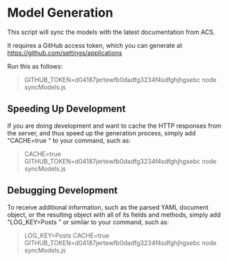 # Model Generation
This script will sync the models with the latest documentation from ACS.

It requires a GitHub access token, which you can generate at https://github.com/settings/applications

Run this as follows:

> GITHUB_TOKEN=d04187jertewfb0dadfg3234f4sdfghjhgsebc node syncModels.js

## Speeding Up Development

If you are doing development and want to cache the HTTP responses from the server, and thus speed up the generation
process, simply add "CACHE=true " to your command, such as:

> CACHE=true GITHUB_TOKEN=d04187jertewfb0dadfg3234f4sdfghjhgsebc node syncModels.js

## Debugging Development

To receive additional information, such as the parsed YAML document object, or the resulting object with all of its
fields and methods, simply add "LOG_KEY=Posts " or similar to your command, such as:

> LOG_KEY=Posts CACHE=true GITHUB_TOKEN=d04187jertewfb0dadfg3234f4sdfghjhgsebc node syncModels.js
